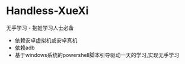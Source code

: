# Handless-XueXi
无手学习 - 抱娃学习人士必备

* 依赖安卓虚拟机或安卓真机
* 依赖adb
* 基于windows系统的powershell脚本引导驱动一天的学习,实现无手学习
